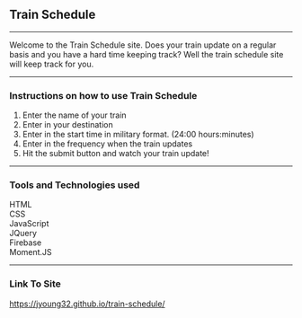 ## Train Schedule
***
Welcome to the Train Schedule site. Does your train update on a regular basis and you have a hard time keeping track? Well the train schedule site will keep track for you.
***
### Instructions on how to use Train Schedule
1. Enter the name of your train 
2. Enter in your destination
3. Enter in the start time in military format. (24:00 hours:minutes)
4. Enter in the frequency when the train updates
5. Hit the submit button and watch your train update!
***
### Tools and Technologies used
HTML  
CSS  
JavaScript   
JQuery  
Firebase   
Moment.JS  
***
### Link To Site
https://jyoung32.github.io/train-schedule/
